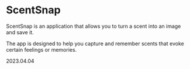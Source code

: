 # ScentSnap
ScentSnap is an application that allows you to turn a scent into an image and save it.

The app is designed to help you capture and remember scents that evoke certain feelings or memories.

2023.04.04


